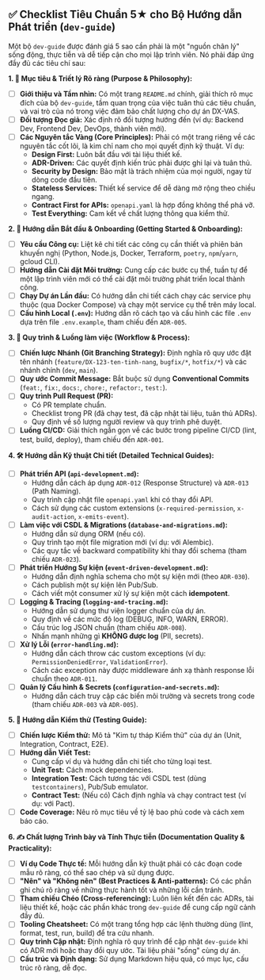 ## ✅ Checklist Tiêu Chuẩn 5★ cho Bộ Hướng dẫn Phát triển (`dev-guide`)

Một bộ `dev-guide` được đánh giá 5 sao cần phải là một "nguồn chân lý" sống động, thực tiễn và dễ tiếp cận cho mọi lập trình viên. Nó phải đáp ứng đầy đủ các tiêu chí sau:

**1. 🎯 Mục tiêu & Triết lý Rõ ràng (Purpose & Philosophy):**

* [ ] **Giới thiệu và Tầm nhìn:** Có một trang `README.md` chính, giải thích rõ mục đích của bộ `dev-guide`, tầm quan trọng của việc tuân thủ các tiêu chuẩn, và vai trò của nó trong việc đảm bảo chất lượng cho dự án DX-VAS.
* [ ] **Đối tượng Đọc giả:** Xác định rõ đối tượng hướng đến (ví dụ: Backend Dev, Frontend Dev, DevOps, thành viên mới).
* [ ] **Các Nguyên tắc Vàng (Core Principles):** Phải có một trang riêng về các nguyên tắc cốt lõi, là kim chỉ nam cho mọi quyết định kỹ thuật. Ví dụ:
    * **Design First:** Luôn bắt đầu với tài liệu thiết kế.
    * **ADR-Driven:** Các quyết định kiến trúc phải được ghi lại và tuân thủ.
    * **Security by Design:** Bảo mật là trách nhiệm của mọi người, ngay từ dòng code đầu tiên.
    * **Stateless Services:** Thiết kế service để dễ dàng mở rộng theo chiều ngang.
    * **Contract First for APIs:** `openapi.yaml` là hợp đồng không thể phá vỡ.
    * **Test Everything:** Cam kết về chất lượng thông qua kiểm thử.

**2. 🚀 Hướng dẫn Bắt đầu & Onboarding (Getting Started & Onboarding):**

* [ ] **Yêu cầu Công cụ:** Liệt kê chi tiết các công cụ cần thiết và phiên bản khuyến nghị (Python, Node.js, Docker, Terraform, `poetry`, `npm`/`yarn`, gcloud CLI).
* [ ] **Hướng dẫn Cài đặt Môi trường:** Cung cấp các bước cụ thể, tuần tự để một lập trình viên mới có thể cài đặt môi trường phát triển local thành công.
* [ ] **Chạy Dự án Lần đầu:** Có hướng dẫn chi tiết cách chạy các service phụ thuộc (qua Docker Compose) và chạy một service cụ thể trên máy local.
* [ ] **Cấu hình Local (`.env`):** Hướng dẫn rõ cách tạo và cấu hình các file `.env` dựa trên file `.env.example`, tham chiếu đến `ADR-005`.

**3. 🔄 Quy trình & Luồng làm việc (Workflow & Process):**

* [ ] **Chiến lược Nhánh (Git Branching Strategy):** Định nghĩa rõ quy ước đặt tên nhánh (`feature/DX-123-ten-tinh-nang`, `bugfix/*`, `hotfix/*`) và các nhánh chính (`dev`, `main`).
* [ ] **Quy ước Commit Message:** Bắt buộc sử dụng **Conventional Commits** (`feat:`, `fix:`, `docs:`, `chore:`, `refactor:`, `test:`).
* [ ] **Quy trình Pull Request (PR):**
    * Có PR template chuẩn.
    * Checklist trong PR (đã chạy test, đã cập nhật tài liệu, tuân thủ ADRs).
    * Quy định về số lượng người review và quy trình phê duyệt.
* [ ] **Luồng CI/CD:** Giải thích ngắn gọn về các bước trong pipeline CI/CD (lint, test, build, deploy), tham chiếu đến `ADR-001`.

**4. 🛠️ Hướng dẫn Kỹ thuật Chi tiết (Detailed Technical Guides):**

* [ ] **Phát triển API (`api-development.md`):**
    * Hướng dẫn cách áp dụng `ADR-012` (Response Structure) và `ADR-013` (Path Naming).
    * Quy trình cập nhật file `openapi.yaml` khi có thay đổi API.
    * Cách sử dụng các custom extensions (`x-required-permission`, `x-audit-action`, `x-emits-event`).
* [ ] **Làm việc với CSDL & Migrations (`database-and-migrations.md`):**
    * Hướng dẫn sử dụng ORM (nếu có).
    * Quy trình tạo một file migration mới (ví dụ: với Alembic).
    * Các quy tắc về backward compatibility khi thay đổi schema (tham chiếu `ADR-023`).
* [ ] **Phát triển Hướng Sự kiện (`event-driven-development.md`):**
    * Hướng dẫn định nghĩa schema cho một sự kiện mới (theo `ADR-030`).
    * Cách publish một sự kiện lên Pub/Sub.
    * Cách viết một consumer xử lý sự kiện một cách **idempotent**.
* [ ] **Logging & Tracing (`logging-and-tracing.md`):**
    * Hướng dẫn sử dụng thư viện logger chuẩn của dự án.
    * Quy định về các mức độ log (DEBUG, INFO, WARN, ERROR).
    * Cấu trúc log JSON chuẩn (tham chiếu `ADR-008`).
    * Nhấn mạnh những gì **KHÔNG được log** (PII, secrets).
* [ ] **Xử lý Lỗi (`error-handling.md`):**
    * Hướng dẫn cách throw các custom exceptions (ví dụ: `PermissionDeniedError`, `ValidationError`).
    * Cách các exception này được middleware ánh xạ thành response lỗi chuẩn theo `ADR-011`.
* [ ] **Quản lý Cấu hình & Secrets (`configuration-and-secrets.md`):**
    * Hướng dẫn cách truy cập các biến môi trường và secrets trong code (tham chiếu `ADR-003` và `ADR-005`).

**5. 🧪 Hướng dẫn Kiểm thử (Testing Guide):**

* [ ] **Chiến lược Kiểm thử:** Mô tả "Kim tự tháp Kiểm thử" của dự án (Unit, Integration, Contract, E2E).
* [ ] **Hướng dẫn Viết Test:**
    * Cung cấp ví dụ và hướng dẫn chi tiết cho từng loại test.
    * **Unit Test:** Cách mock dependencies.
    * **Integration Test:** Cách tương tác với CSDL test (dùng `testcontainers`), Pub/Sub emulator.
    * **Contract Test:** (Nếu có) Cách định nghĩa và chạy contract test (ví dụ: với Pact).
* [ ] **Code Coverage:** Nêu rõ mục tiêu về tỷ lệ bao phủ code và cách xem báo cáo.

**6. ✍️ Chất lượng Trình bày và Tính Thực tiễn (Documentation Quality & Practicality):**

* [ ] **Ví dụ Code Thực tế:** Mỗi hướng dẫn kỹ thuật phải có các đoạn code mẫu rõ ràng, có thể sao chép và sử dụng được.
* [ ] **"Nên" và "Không nên" (Best Practices & Anti-patterns):** Có các phần ghi chú rõ ràng về những thực hành tốt và những lỗi cần tránh.
* [ ] **Tham chiếu Chéo (Cross-referencing):** Luôn liên kết đến các ADRs, tài liệu thiết kế, hoặc các phần khác trong `dev-guide` để cung cấp ngữ cảnh đầy đủ.
* [ ] **Tooling Cheatsheet:** Có một trang tổng hợp các lệnh thường dùng (lint, format, test, run, build) để tra cứu nhanh.
* [ ] **Quy trình Cập nhật:** Định nghĩa rõ quy trình để cập nhật `dev-guide` khi có ADR mới hoặc thay đổi quy ước. Tài liệu phải "sống" cùng dự án.
* [ ] **Cấu trúc và Định dạng:** Sử dụng Markdown hiệu quả, có mục lục, cấu trúc rõ ràng, dễ đọc.
